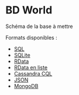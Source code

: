 # BD World

Schéma de la base à mettre

Formats disponibles :

- [SQL](world.sql)
- [SQLite](world.sqlite)
- [RData](world.RData)
- [RData en liste](world-liste.RData)
- [Cassandra CQL](world.cql)
- [JSON](world.json)
- [MongoDB](world.mongodb)

